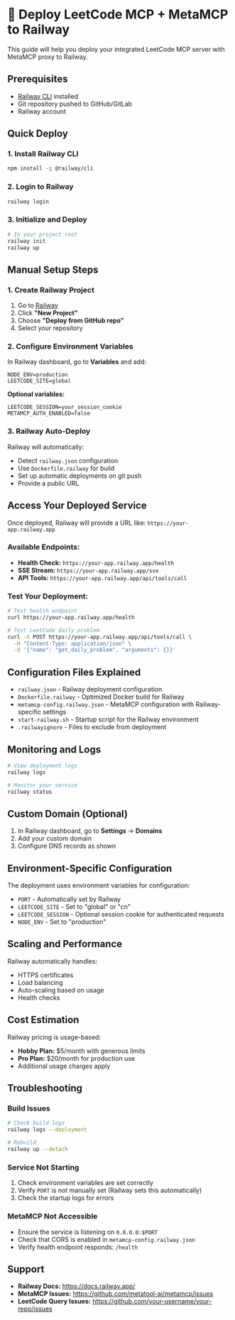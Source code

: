 # 🚀 Deploy LeetCode MCP + MetaMCP to Railway

This guide will help you deploy your integrated LeetCode MCP server with MetaMCP proxy to Railway.

## Prerequisites

- [Railway CLI](https://railway.app/) installed
- Git repository pushed to GitHub/GitLab
- Railway account

## Quick Deploy

### 1. Install Railway CLI
```bash
npm install -g @railway/cli
```

### 2. Login to Railway
```bash
railway login
```

### 3. Initialize and Deploy
```bash
# In your project root
railway init
railway up
```

## Manual Setup Steps

### 1. Create Railway Project

1. Go to [Railway](https://railway.app/)
2. Click **"New Project"**
3. Choose **"Deploy from GitHub repo"**
4. Select your repository

### 2. Configure Environment Variables

In Railway dashboard, go to **Variables** and add:

```env
NODE_ENV=production
LEETCODE_SITE=global
```

**Optional variables:**
```env
LEETCODE_SESSION=your_session_cookie
METAMCP_AUTH_ENABLED=false
```

### 3. Railway Auto-Deploy

Railway will automatically:
- Detect `railway.json` configuration
- Use `Dockerfile.railway` for build
- Set up automatic deployments on git push
- Provide a public URL

## Access Your Deployed Service

Once deployed, Railway will provide a URL like: `https://your-app.railway.app`

### Available Endpoints:

- **Health Check:** `https://your-app.railway.app/health`
- **SSE Stream:** `https://your-app.railway.app/sse`
- **API Tools:** `https://your-app.railway.app/api/tools/call`

### Test Your Deployment:

```bash
# Test health endpoint
curl https://your-app.railway.app/health

# Test LeetCode daily problem
curl -X POST https://your-app.railway.app/api/tools/call \
  -H "Content-Type: application/json" \
  -d '{"name": "get_daily_problem", "arguments": {}}'
```

## Configuration Files Explained

- `railway.json` - Railway deployment configuration
- `Dockerfile.railway` - Optimized Docker build for Railway
- `metamcp-config.railway.json` - MetaMCP configuration with Railway-specific settings
- `start-railway.sh` - Startup script for the Railway environment
- `.railwayignore` - Files to exclude from deployment

## Monitoring and Logs

```bash
# View deployment logs
railway logs

# Monitor your service
railway status
```

## Custom Domain (Optional)

1. In Railway dashboard, go to **Settings** → **Domains**
2. Add your custom domain
3. Configure DNS records as shown

## Environment-Specific Configuration

The deployment uses environment variables for configuration:

- `PORT` - Automatically set by Railway
- `LEETCODE_SITE` - Set to "global" or "cn"
- `LEETCODE_SESSION` - Optional session cookie for authenticated requests
- `NODE_ENV` - Set to "production"

## Scaling and Performance

Railway automatically handles:
- HTTPS certificates
- Load balancing
- Auto-scaling based on usage
- Health checks

## Cost Estimation

Railway pricing is usage-based:
- **Hobby Plan:** $5/month with generous limits
- **Pro Plan:** $20/month for production use
- Additional usage charges apply

## Troubleshooting

### Build Issues
```bash
# Check build logs
railway logs --deployment

# Rebuild
railway up --detach
```

### Service Not Starting
1. Check environment variables are set correctly
2. Verify `PORT` is not manually set (Railway sets this automatically)
3. Check the startup logs for errors

### MetaMCP Not Accessible
- Ensure the service is listening on `0.0.0.0:$PORT`
- Check that CORS is enabled in `metamcp-config.railway.json`
- Verify health endpoint responds: `/health`

## Support

- **Railway Docs:** https://docs.railway.app/
- **MetaMCP Issues:** https://github.com/metatool-ai/metamcp/issues
- **LeetCode Query Issues:** https://github.com/your-username/your-repo/issues